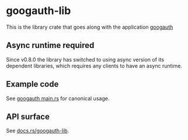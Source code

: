 # googauth-lib

This is the library crate that goes along with the
application [googauth](https://crates.io/crates/googauth)

## Async runtime required

Since v0.8.0 the library has switched to using async version of its dependent libraries, which requires any clients
to have an async runtime.

## Example code

See [googauth main.rs](https://github.com/bes/googauth/blob/master/googauth/src/main.rs)
for canonical usage.

## API surface

See [docs.rs/googauth-lib](https://docs.rs/googauth-lib).
